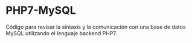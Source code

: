 # PHP7-MySQL
Código para revisar la sintaxis y la comunicación con una base de datos MySQL utilizando el lenguaje backend PHP7.
